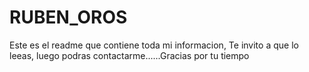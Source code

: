 # RUBEN_OROS
Este es el readme que contiene toda mi informacion, Te invito a que lo leeas, luego podras contactarme......Gracias por tu tiempo 

